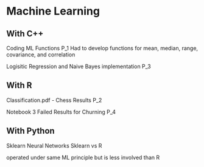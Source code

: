 # Machine Learning

## With C++
Coding ML Functions
P_1
Had to develop functions for mean, median, range, covariance, and correlation

Logisitic Regression and Naive Bayes implementation
P_3

## With R
Classification.pdf - Chess Results
P_2

Notebook 3 Failed Results for Churning
P_4

## With Python
Sklearn Neural Networks
Sklearn vs R

operated under same ML principle but is less involved than R